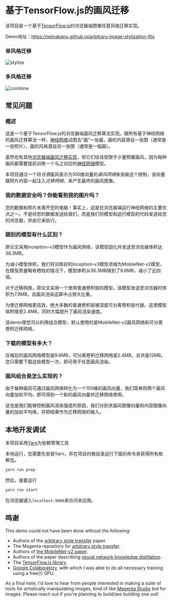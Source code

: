 # 基于TensorFlow.js的画风迁移

该项目是一个基于[TensorFlow.js](https://js.tensorflow.org/)的浏览器端图像任意风格迁移实现。

Demo地址：https://reiinakano.github.io/arbitrary-image-stylization-tfjs

### 单风格迁移

![stylize](readme_img/stylize.jpg)

### 多风格迁移

![combine](readme_img/combine.jpg)

## 常见问题

### 概述

这是一个基于TensorFlow.js的浏览器端画风迁移算法实现。跟所有基于神经网络的画风迁移算法一样，[神经网络](https://zh.wikipedia.org/wiki/%E4%BA%BA%E5%B7%A5%E7%A5%9E%E7%BB%8F%E7%BD%91%E7%BB%9C)试图去“画”一张画，画的内容源自一张图（通常是一张照片），画的风格源自另一张图（通常是一幅画）。

虽然也有其他[浏览器端画风迁移实现](https://github.com/reiinakano/fast-style-transfer-deeplearnjs)，但它们往往受限于少量预置画风，因为每种画风都需要提前训练一个与之对应的[神经网络](https://zh.wikipedia.org/wiki/%E4%BA%BA%E5%B7%A5%E7%A5%9E%E7%BB%8F%E7%BD%91%E7%BB%9C)模型。

本项目通过一个将*任意*画风表示为100维向量的*画风网络*来突破这个限制，该向量跟照片内容一起注入*迁移网络*，来产生最终的画风图像。

### 我的数据安全吗？你能看到我的图片吗？

您的数据和照片未离开您的电脑！事实上，这是在浏览器端运行神经网络的主要优点之一。不是将您的数据发送给我们，而是我们将模型和运行模型的代码发送给您的浏览器，并由它来执行。

### 跟别的模型有什么区别？

原论文采用Inception-v3模型作为画风网络，该模型固化并发送至浏览器体积达36.3MB。

为减小模型体积，我们将训练好的Inception-v3模型浓缩为MobileNet-v2模型，在模型质量略有牺牲的情况下，模型体积从36.3MB降到了9.6MB，减小了近四倍。

对于迁移网络，原论文采用一个使用普通卷积层的模型。该模型发送至浏览器时体积为7.9MB，且画风渲染运算中占很大比重。

为使迁移网络更高效，绝大多数的普通卷积层被深度可分离卷积层代替。这使模型体积降至2.4MB，同时大幅提升了画风渲染速度。

该demo使您可以利用组合模型，默认使用的是MobileNet-v2画风网络和可分离卷积迁移网络。

### 下载的模型有多大？

压缩后的画风网络模型是9.6MB，可分离卷积迁移网络是2.4MB，总共是12MB。您只需要下载这些模型一次，即可用于任意画风渲染。

### 画风组合是怎么实现的？

由于每种画风可通过画风网络转化为一个100维的画风向量，我们简单将两个画风向量加权平均，即可得到一个新的画风向量供迁移网络使用。

这也是我们能够控制画风渲染强度的原因，我们分别求画风图像向量和内容图像向量的加权平均值，并把结果作为迁移网络的输入。

## 本地开发调试

本项目采用[Yarn](https://yarnpkg.com/en/)为依赖管理工具

本地运行，您需要先安装Yarn，并在项目的根目录运行下面的命令来获得所有依赖包。

```bash
yarn run prep
```

然后，接着运行

```bash
yarn run start
```

在浏览器键入`localhost:9966`来访问本应用。


## 鸣谢

This demo could not have been done without the following:

* Authors of the [arbitrary style transfer](https://arxiv.org/abs/1705.06830) paper.
* The Magenta repository for [arbitrary style transfer](https://github.com/tensorflow/magenta/tree/master/magenta/models/arbitrary_image_stylization).
* Authors of [the MobileNet-v2 paper](https://arxiv.org/abs/1801.04381).
* Authors of the paper describing [neural network knowledge distillation](https://arxiv.org/abs/1503.02531).
* The [TensorFlow.js library](https://js.tensorflow.org).
* [Google Colaboratory](https://colab.research.google.com/), with which I was able 
to do all necessary training using a free(!) GPU.

As a final note, I'd love to hear from people interested 
in making a suite of tools for artistically manipulating images, kind of like 
[Magenta Studio](https://magenta.tensorflow.org/studio)
but for images. Please reach out if you're planning to build/are 
building one out!
